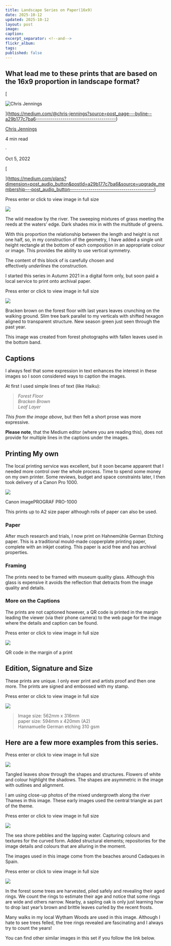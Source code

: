 ```yaml
---
title: Landscape Series on Paper(16x9)
date: 2025-10-12
updated: 2025-10-12
layout: post
image:
caption:
excerpt_separator: <!--and-->
flickr_album:
tags:
published: false
---
```


## What lead me to these prints that are based on the 16x9 proportion in landscape format?

[

![Chris Jennings](https://miro.medium.com/v2/resize:fill:32:32/1*gEqe8FYyptGk8j2pxHMaGA.png)





](https://medium.com/@chris-jennings?source=post_page---byline--a29b177c7ba6---------------------------------------)

[Chris Jennings](https://medium.com/@chris-jennings?source=post_page---byline--a29b177c7ba6---------------------------------------)

4 min read

·

Oct 5, 2022

[

](https://medium.com/plans?dimension=post_audio_button&postId=a29b177c7ba6&source=upgrade_membership---post_audio_button-----------------------------------------)

Press enter or click to view image in full size

![](https://miro.medium.com/v2/resize:fit:1000/0*ekMuzp2ZK_4UeA-T.jpg)

The wild meadow by the river. The sweeping mixtures of grass meeting the reeds at the waters’ edge. Dark shades mix in with the multitude of greens.

With this proportion the relationship between the length and height is not one half, so, in my construction of the geometry, I have added a single unit height rectangle at the bottom of each composition in an appropriate colour or image. This provides the ability to use vertical symmetry.

The content of this block of is carefully chosen and effectively _underlines_ the construction.

I started this series in Autumn 2021 in a digital form only, but soon paid a local service to print onto archival paper.

Press enter or click to view image in full size

![](https://miro.medium.com/v2/resize:fit:1000/0*fM-JjAQrpI3_E_3G.jpg)

Bracken brown on the forest floor with last years leaves crunching on the walking ground. Slim tree bark parallel to my verticals with shifted hexagon aligned to transparent structure. New season green just seen through the past year.

This image was created from forest photographs with fallen leaves used in the bottom band.

## Captions

I always feel that some expression in text enhances the interest in these images so I soon considered ways to caption the images.

At first I used simple lines of text (like Haiku):

> _Forest Floor  
> Bracken Brown  
> Leaf Layer_

_This from the image above_, but then felt a short prose was more expressive.

**Please note**, that the Medium editor (where you are reading this), does not provide for multiple lines in the captions under the images.

## Printing My own

The local printing service was excellent, but it soon became apparent that I needed more control over the whole process. Time to spend some money on my own printer. Some reviews, budget and space constraints later, I then took delivery of a Canon Pro 1000.

![](https://miro.medium.com/v2/resize:fit:600/1*xkd1u478S3p5YCTY42PCUw.png)

Canon imagePROGRAF PRO-1000

This prints up to A2 size paper although rolls of paper can also be used.

### Paper

After much research and trials, I now print on Hahnemühle German Etching paper. This is a traditional mould-made copperplate printing paper, complete with an inkjet coating. This paper is acid free and has archival properties.

### Framing

The prints need to be framed with museum quality glass. Although this glass is expensive it avoids the reflection that detracts from the image quality and details.

### More on the Captions

The prints are not captioned however, a QR code is printed in the margin leading the viewer (via their phone camera) to the web page for the image where the details and caption can be found.

Press enter or click to view image in full size

![](https://miro.medium.com/v2/resize:fit:700/1*-hj9v3_uiTlmnszVjcoQkg.jpeg)

QR code in the margin of a print

## Edition, Signature and Size

These prints are unique. I only ever print and artists proof and then one more. The prints are signed and embossed with my stamp.

Press enter or click to view image in full size

![](https://miro.medium.com/v2/resize:fit:700/1*1E3cpXzEF4kronqL_nT62A.jpeg)

> Image size: 562mm x 316mm  
> paper size: 594mm x 420mm (A2)  
> Hannamuelle German etching 310 gsm

## Here are a few more examples from this series.

Press enter or click to view image in full size

![](https://miro.medium.com/v2/resize:fit:1000/0*hBDuE9XNUpCD-lgj.jpg)

Tangled leaves show through the shapes and structures. Flowers of white and colour highlight the shadows. The shapes are asymmetric in the image with outlines and alignment.

I am using close-up photos of the mixed undergrowth along the river Thames in this image. These early images used the central triangle as part of the theme.

Press enter or click to view image in full size

![](https://miro.medium.com/v2/resize:fit:1000/0*1sXQIiye00N96uSW.jpg)

The sea shore pebbles and the lapping water. Capturing colours and textures for the curved form. Added structural elements; repositories for the image details and colours that are alluring in the moment.

The images used in this image come from the beaches around Cadaques in Spain.

Press enter or click to view image in full size

![](https://miro.medium.com/v2/resize:fit:1000/0*dC-5qHpv6MGEYIkd.jpg)

In the forest some trees are harvested, piled safely and revealing their aged rings. We count the rings to estimate their age and notice that some rings are wide and others narrow. Nearby, a sapling oak is only just learning how to drop last year’s brown and brittle leaves curled by the recent frosts.

Many walks in my local Wytham Woods are used in this image. Although I hate to see trees felled, the tree rings revealed are fascinating and I always try to count the years!

You can find other similar images in this set if you follow the link below.
